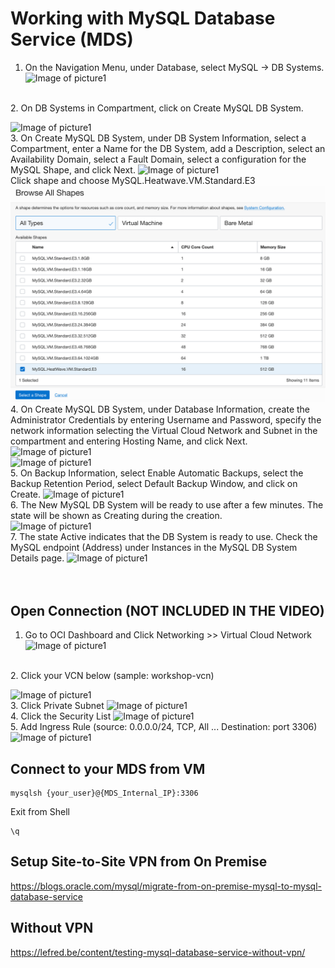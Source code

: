 # Working with MySQL Database Service (MDS)

1.	On the Navigation Menu, under Database, select MySQL -> DB Systems. 
![Image of picture1](https://github.com/tripplea-sg/Cloud_Administration_Workshop/blob/main/Lab-7/Screenshot%202020-11-13%20at%202.39.07%20PM.png)
</br>
2.	On DB Systems in <Compartment Name> Compartment, click on Create MySQL DB System. 

![Image of picture1](https://github.com/tripplea-sg/Cloud_Administration_Workshop/blob/main/Lab-7/Screenshot%202020-11-13%20at%202.39.46%20PM.png)
</br>
3.	On Create MySQL DB System, under DB System Information, select a Compartment, enter a Name for the DB System, add a Description, select an Availability Domain, select a Fault Domain, select a configuration for the MySQL Shape, and click Next. 
![Image of picture1](https://github.com/tripplea-sg/Cloud_Administration_Workshop/blob/main/Lab-7/Screenshot%202020-11-13%20at%202.40.32%20PM.png)
</br>
Click shape and choose MySQL.Heatwave.VM.Standard.E3
![Image of picture1](https://github.com/tripplea-sg/MySQL_Heatwave_Workshop/blob/main/Lab-3/Screenshot%202021-01-26%20at%207.34.37%20AM.png)
</br>
4.	On Create MySQL DB System, under Database Information, create the Administrator Credentials by entering Username and Password, specify the network information selecting the Virtual Cloud Network and Subnet in the compartment and entering Hosting Name, and click Next.
![Image of picture1](https://github.com/tripplea-sg/Cloud_Administration_Workshop/blob/main/Lab-7/Screenshot%202020-11-13%20at%202.48.33%20PM.png)
</br>
![Image of picture1](https://github.com/tripplea-sg/Cloud_Administration_Workshop/blob/main/Lab-7/Screenshot%202020-11-13%20at%202.49.07%20PM.png)
</br>
5.	On Backup Information, select Enable Automatic Backups, select the Backup Retention Period, select Default Backup Window, and click on Create.
![Image of picture1](https://github.com/tripplea-sg/Cloud_Administration_Workshop/blob/main/Lab-7/Screenshot%202020-11-13%20at%202.49.19%20PM.png)
</br>
6.	The New MySQL DB System will be ready to use after a few minutes. The state will be shown as Creating during the creation.  
![Image of picture1](https://github.com/tripplea-sg/Cloud_Administration_Workshop/blob/main/Lab-7/Screenshot%202020-11-13%20at%202.49.44%20PM.png)
</br>
7.	The state Active indicates that the DB System is ready to use. Check the MySQL endpoint (Address) under Instances in the MySQL DB System Details page.
![Image of picture1](https://github.com/tripplea-sg/Cloud_Administration_Workshop/blob/main/Lab-7/Screenshot%202020-11-13%20at%202.50.18%20PM.png)
</br>
</br>
</br>
## Open Connection (NOT INCLUDED IN THE VIDEO)
1. Go to OCI Dashboard and Click Networking >> Virtual Cloud Network
![Image of picture1](https://github.com/tripplea-sg/Cloud_Administration_Workshop/blob/main/Lab-7/Screenshot%202020-11-13%20at%205.37.24%20PM.png)
</br>
2. Click your VCN below (sample: workshop-vcn)

![Image of picture1](https://github.com/tripplea-sg/Cloud_Administration_Workshop/blob/main/Lab-7/Screenshot%202020-11-13%20at%206.59.52%20PM.png)
</br>
3. Click Private Subnet 
![Image of picture1](https://github.com/tripplea-sg/Cloud_Administration_Workshop/blob/main/Lab-7/Screenshot%202020-11-13%20at%206.59.52%20PM.png)
</br>
4. Click the Security List
![Image of picture1](https://github.com/tripplea-sg/Cloud_Administration_Workshop/blob/main/Lab-7/Screenshot%202020-11-13%20at%207.10.07%20PM.png)
</br>
5. Add Ingress Rule (source: 0.0.0.0/24, TCP, All ... Destination: port 3306)
![Image of picture1](https://github.com/tripplea-sg/Cloud_Administration_Workshop/blob/main/Lab-7/Screenshot%202020-11-13%20at%207.13.17%20PM.png)
</br>
## Connect to your MDS from VM
```
mysqlsh {your_user}@{MDS_Internal_IP}:3306
```
Exit from Shell
```
\q
```
## Setup Site-to-Site VPN from On Premise
https://blogs.oracle.com/mysql/migrate-from-on-premise-mysql-to-mysql-database-service
## Without VPN
https://lefred.be/content/testing-mysql-database-service-without-vpn/


  

